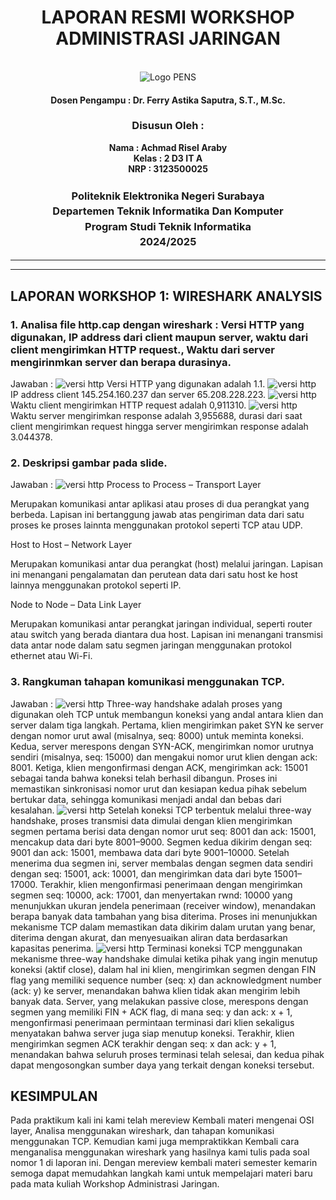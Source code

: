 <div align="center">
  <h1 style="text-align: center;font-weight: bold">LAPORAN RESMI WORKSHOP<br>ADMINISTRASI JARINGAN</h1>
</div>
<br />
<div align="center">
  <img src="https://upload.wikimedia.org/wikipedia/id/4/44/Logo_PENS.png" alt="Logo PENS">
  <h4 style="text-align: center;">Dosen Pengampu : Dr. Ferry Astika Saputra, S.T., M.Sc.</h4>
  <h3 style="text-align: center;">Disusun Oleh : </h3>
  <p style="text-align: center;">
    <strong>Nama : Achmad Risel Araby</strong><br>
    <strong>Kelas : 2 D3 IT A</strong><br>
    <strong>NRP : 3123500025</strong>
  </p>

<h3 style="text-align: center;line-height: 1.5">Politeknik Elektronika Negeri Surabaya<br>Departemen Teknik Informatika Dan Komputer<br>Program Studi Teknik Informatika<br>2024/2025</h3>
  <hr><hr>
</div>

## LAPORAN WORKSHOP 1: WIRESHARK ANALYSIS

### 1.	Analisa file http.cap dengan wireshark : Versi HTTP yang digunakan, IP address dari client maupun server, waktu dari client mengirimkan HTTP request., Waktu dari server mengirinmkan server dan berapa durasinya.

Jawaban :
![versi http](images/wireshark-1.png)
Versi HTTP yang digunakan adalah 1.1.
![versi http](images/wireshark-2.png)
IP address client 145.254.160.237 dan server 65.208.228.223.
![versi http](images/wireshark-3.png)
Waktu client mengirimkan HTTP request adalah 0,911310.
![versi http](images/wireshark-4.png)
Waktu server mengirimkan response adalah 3,955688, durasi dari saat client mengirimkan request hingga server mengirimkan response adalah 3.044378.

### 2. Deskripsi gambar pada slide.

Jawaban :
![versi http](images/no-2.png)
Process to Process – Transport Layer

Merupakan komunikasi antar aplikasi atau proses di dua perangkat yang berbeda. Lapisan ini bertanggung jawab atas pengiriman data dari satu proses ke proses lainnta menggunakan protokol seperti TCP atau UDP.

Host to Host – Network Layer

Merupakan komunikasi antar dua perangkat (host) melalui jaringan. Lapisan ini menangani pengalamatan dan perutean data dari satu host ke host lainnya menggunakan protokol seperti IP.

Node to Node – Data Link Layer

Merupakan komunikasi antar perangkat jaringan individual, seperti router atau switch yang berada diantara dua host. Lapisan ini menangani transmisi data antar node dalam satu segmen jaringan menggunakan protokol ethernet atau Wi-Fi.

### 3. Rangkuman tahapan komunikasi menggunakan TCP.

Jawaban :
![versi http](images/syn-ack.png)
Three-way handshake adalah proses yang digunakan oleh TCP untuk membangun koneksi yang andal antara klien dan server dalam tiga langkah. Pertama, klien mengirimkan paket SYN ke server dengan nomor urut awal (misalnya, seq: 8000) untuk meminta koneksi. Kedua, server merespons dengan SYN-ACK, mengirimkan nomor urutnya sendiri (misalnya, seq: 15000) dan mengakui nomor urut klien dengan ack: 8001. Ketiga, klien mengonfirmasi dengan ACK, mengirimkan ack: 15001 sebagai tanda bahwa koneksi telah berhasil dibangun. Proses ini memastikan sinkronisasi nomor urut dan kesiapan kedua pihak sebelum bertukar data, sehingga komunikasi menjadi andal dan bebas dari kesalahan.
![versi http](images/data-transfer.png)
Setelah koneksi TCP terbentuk melalui three-way handshake, proses transmisi data dimulai dengan klien mengirimkan segmen pertama berisi data dengan nomor urut seq: 8001 dan ack: 15001, mencakup data dari byte 8001–9000. Segmen kedua dikirim dengan seq: 9001 dan ack: 15001, membawa data dari byte 9001–10000. Setelah menerima dua segmen ini, server membalas dengan segmen data sendiri dengan seq: 15001, ack: 10001, dan mengirimkan data dari byte 15001–17000. Terakhir, klien mengonfirmasi penerimaan dengan mengirimkan segmen seq: 10000, ack: 17001, dan menyertakan rwnd: 10000 yang menunjukkan ukuran jendela penerimaan (receiver window), menandakan berapa banyak data tambahan yang bisa diterima. Proses ini menunjukkan mekanisme TCP dalam memastikan data dikirim dalam urutan yang benar, diterima dengan akurat, dan menyesuaikan aliran data berdasarkan kapasitas penerima.
![versi http](images/half-close.png)
Terminasi koneksi TCP menggunakan mekanisme three-way handshake dimulai ketika pihak yang ingin menutup koneksi (aktif close), dalam hal ini klien, mengirimkan segmen dengan FIN flag yang memiliki sequence number (seq: x) dan acknowledgment number (ack: y) ke server, menandakan bahwa klien tidak akan mengirim lebih banyak data. Server, yang melakukan passive close, merespons dengan segmen yang memiliki FIN + ACK flag, di mana seq: y dan ack: x + 1, mengonfirmasi penerimaan permintaan terminasi dari klien sekaligus menyatakan bahwa server juga siap menutup koneksi. Terakhir, klien mengirimkan segmen ACK terakhir dengan seq: x dan ack: y + 1, menandakan bahwa seluruh proses terminasi telah selesai, dan kedua pihak dapat mengosongkan sumber daya yang terkait dengan koneksi tersebut.

## KESIMPULAN
Pada praktikum kali ini kami telah mereview Kembali materi mengenai OSI layer, Analisa menggunakan wireshark, dan tahapan komunikasi menggunakan TCP. Kemudian kami juga mempraktikkan Kembali cara menganalisa menggunakan wireshark yang hasilnya kami tulis pada soal nomor 1 di laporan ini. Dengan mereview kembali materi semester kemarin semoga dapat memudahkan langkah kami untuk mempelajari materi baru pada mata kuliah Workshop Administrasi Jaringan.